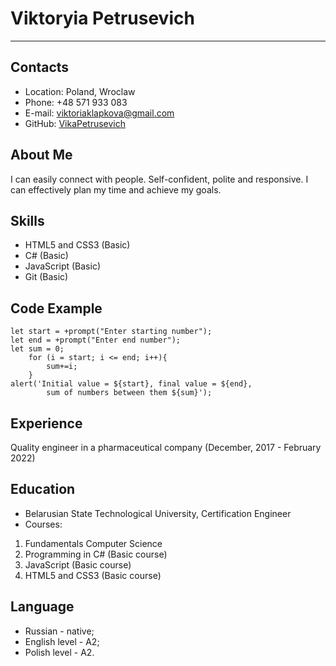# Viktoryia Petrusevich #
***

## Contacts ##

* Location: Poland, Wroclaw
* Phone: +48 571 933 083
* E-mail: [viktoriaklapkova@gmail.com](viktoriaklapkova@gmail.com) 
* GitHub: [VikaPetrusevich](VikaPetrusevich)

## About Me ##

I can easily connect with people. Self-confident, polite and responsive.
I can effectively plan my time and achieve my goals.

## Skills ##

* HTML5 and CSS3 (Basic)
* C# (Basic)
* JavaScript (Basic)
* Git (Basic)

## Code Example ##

```
let start = +prompt("Enter starting number");
let end = +prompt("Enter end number");
let sum = 0;
    for (i = start; i <= end; i++){
        sum+=i;
    }
alert('Initial value = ${start}, final value = ${end}, 
        sum of numbers between them ${sum}');
```
## Experience ##

Quality engineer in a pharmaceutical company (December, 2017 - February 2022)

## Education ##

* Belarusian State Technological University, Certification Engineer
* Courses:
1. Fundamentals Computer Science
2. Programming in C# (Basic course)
3. JavaScript (Basic course)
4. HTML5 and CSS3 (Basic course)

## Language ##

* Russian - native;
* English level - A2;
* Polish level - A2.
